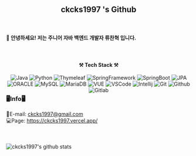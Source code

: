 
<h2 align="center">ckcks1997 's Github</h2>
<br>
<h4> 👋 안녕하세요! 저는 주니어 자바 백엔드 개발자 류찬혁 입니다.</h4> 
<br>

<h4 align="center">⚒ Tech Stack ⚒</h4>
<div style="float:left" align="center">
  <img alt="Java" src ="https://img.shields.io/badge/Java-F7DF1E.svg?&style=for-the-badge&logo=openjdk&logoColor=070000"/>
  <img alt="Python" src ="https://img.shields.io/badge/python-3670A0?style=for-the-badge&logo=python&logoColor=F7F4F4"/>
  <img alt="Thymeleaf" src ="https://img.shields.io/badge/Thymeleaf-6DB33F.svg?&style=for-the-badge&logo=Thymeleaf&logoColor=F7F4F4"/> 
  <img alt="SpringFramework" src ="https://img.shields.io/badge/Spring-6DB33F.svg?&style=for-the-badge&logo=Spring&logoColor=F7F4F4"/>
  <img alt="SpringBoot" src ="https://img.shields.io/badge/SpringBoot-6DB33F.svg?&style=for-the-badge&logo=SpringBoot&logoColor=F7F4F4"/>
  <img alt="JPA" src ="https://img.shields.io/badge/JPA-6DB33F.svg?&style=for-the-badge&logo=JPA&logoColor=F7F4F4"/> 
  <img alt="ORACLE" src="https://img.shields.io/badge/ORACLE-e52246?style=for-the-badge&logo=ORACLE&logoColor=black">
  <img alt="MySQL" src="https://img.shields.io/badge/MySQL-4169E1?style=for-the-badge&logo=mysql&logoColor=F7F4F4">
  <img alt="MariaDB" src="https://img.shields.io/badge/MariaDB-4169E1?style=for-the-badge&logo=mariadb&logoColor=F7F4F4">
  <img alt="VUE" src="https://img.shields.io/badge/vue.js-4FC08D?style=for-the-badge&logo=vuedotjs&logoColor=black">
  <img alt="VSCode" src="https://img.shields.io/badge/VSCode-007ACC?style=for-the-badge&logo=visualstudiocode&logoColor=white">
  <img alt="Intellij" src="https://img.shields.io/badge/Intellij-000000?style=for-the-badge&logo=intellijidea&logoColor=white">
  <img alt="Git" src="https://img.shields.io/badge/Git-000000?style=for-the-badge&logo=git&logoColor=white">
  <img alt="Github" src="https://img.shields.io/badge/Github-000000?style=for-the-badge&logo=github&logoColor=white">
  <img alt="Gitlab" src="https://img.shields.io/badge/Gitlab-000000?style=for-the-badge&logo=gitlab&logoColor=white">
</div>
<hr><br>


### 🖥Info🖥

📧E-mail: ckcks1997@gmail.com <br>
💻Page: https://ckcks1997.vercel.app/

<br/><br/>
![ckcks1997's github stats](https://github-readme-stats.vercel.app/api?username=ckcks1997&show_icons=true)
